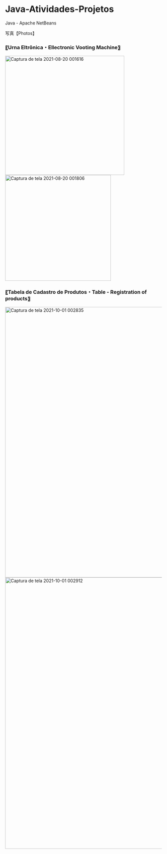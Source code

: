 # Java-Atividades-Projetos
Java - Apache NetBeans

写真【Photos】

<h3 aling="left">〖Urna Eltrônica・Ellectronic Vooting Machine〗</h3>

<img width="383" alt="Captura de tela 2021-08-20 001616" src="https://user-images.githubusercontent.com/82424514/137571767-66244c3f-d4be-4b6d-9b69-aced3a7f34ea.png"><img width="340" alt="Captura de tela 2021-08-20 001806" src="https://user-images.githubusercontent.com/82424514/137571742-c7c8792f-6553-4499-8d55-d7459fb888a1.png">

<h3 aling="left">〖Tabela de Cadastro de Produtos・Table - Registration of products〗 </h3>

<img width="869" alt="Captura de tela 2021-10-01 002835" src="https://user-images.githubusercontent.com/82424514/137571716-b8214287-c24b-44f5-8e32-5d950504350b.png">
<img width="872" alt="Captura de tela 2021-10-01 002912" src="https://user-images.githubusercontent.com/82424514/137571718-a73026b5-2a3a-4ced-90e3-3fbaa4d30490.png">


